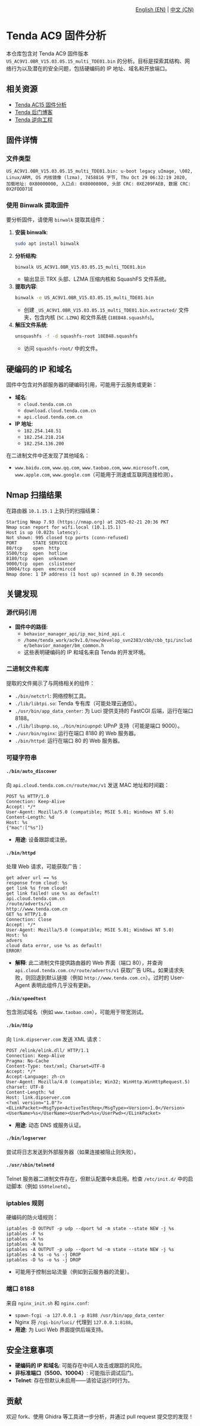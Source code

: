 
<div align="right">
  <a href="README.md">English (EN)</a> | 
  <a href="README-cn.md">中文 (CN)</a>
</div>

# Tenda AC9 固件分析

本仓库包含对 Tenda AC9 固件版本 `US_AC9V1.0BR_V15.03.05.15_multi_TDE01.bin` 的分析。目标是探索其结构、网络行为以及潜在的安全问题，包括硬编码的 IP 地址、域名和开放端口。

## 相关资源
- [Tenda AC15 固件分析](https://github.com/SC0p30N3/Tenda-AC15-Firmware-V15.03.05.18)
- [Tenda 后门博客](https://ea.github.io/blog/2013/10/18/tenda-backdoor/)
- [Tenda 逆向工程](https://github.com/latonita/tenda-reverse)

## 固件详情

### 文件类型
```
US_AC9V1.0BR_V15.03.05.15_multi_TDE01.bin: u-boot legacy uImage, \002, Linux/ARM, OS 内核镜像 (lzma), 7458816 字节, Thu Oct 29 06:32:19 2020, 加载地址: 0X80000000, 入口点: 0X80008000, 头部 CRC: 0XE209FAEB, 数据 CRC: 0X2FDDD71E
```

### 使用 Binwalk 提取固件
要分析固件，请使用 `binwalk` 提取其组件：
1. **安装 binwalk**:
   ```bash
   sudo apt install binwalk
   ```
2. **分析结构**:
   ```bash
   binwalk US_AC9V1.0BR_V15.03.05.15_multi_TDE01.bin
   ```
   - 输出显示 TRX 头部、LZMA 压缩内核和 SquashFS 文件系统。
3. **提取内容**:
   ```bash
   binwalk -e US_AC9V1.0BR_V15.03.05.15_multi_TDE01.bin
   ```
   - 创建 `_US_AC9V1.0BR_V15.03.05.15_multi_TDE01.bin.extracted/` 文件夹，包含内核 (`5C.LZMA`) 和文件系统 (`18EB48.squashfs`)。
4. **解压文件系统**:
   ```bash
   unsquashfs -f -d squashfs-root 18EB48.squashfs
   ```
   - 访问 `squashfs-root/` 中的文件。

## 硬编码的 IP 和域名
固件中包含对外部服务器的硬编码引用，可能用于云服务或更新：
- **域名**:
  - `cloud.tenda.com.cn`
  - `download.cloud.tenda.com.cn`
  - `api.cloud.tenda.com.cn`
- **IP 地址**:
  - `182.254.148.51`
  - `182.254.218.214`
  - `182.254.136.200`

在二进制文件中还发现了其他域名：
- `www.baidu.com`, `www.qq.com`, `www.taobao.com`, `www.microsoft.com`, `www.apple.com`, `www.google.com`（可能用于测速或互联网连接检测）。

## Nmap 扫描结果
在路由器 `10.1.15.1` 上执行的扫描结果：
```
Starting Nmap 7.93 (https://nmap.org) at 2025-02-21 20:36 PKT
Nmap scan report for wifi.local (10.1.15.1)
Host is up (0.023s latency).
Not shown: 995 closed tcp ports (conn-refused)
PORT      STATE SERVICE
80/tcp    open  http
5500/tcp  open  hotline
8180/tcp  open  unknown
9000/tcp  open  cslistener
10004/tcp open  emcrmirccd
Nmap done: 1 IP address (1 host up) scanned in 0.39 seconds
```

## 关键发现
### 源代码引用
- **固件中的路径**:
  - `behavior_manager_api/ip_mac_bind_api.c`
  - `/home/tenda_work/ac9v1.0/new/develop_svn2383/cbb/cbb_tpi/include/behavior_manager/bm_common.h`
  - 这些表明硬编码的 IP 和域名来自 Tenda 的开发环境。

### 二进制文件和库
提取的文件揭示了与网络相关的组件：
- `./bin/netctrl`: 网络控制工具。
- `./lib/libtpi.so`: Tenda 专有库（可能处理云通信）。
- `./usr/bin/app_data_center`: 为 Luci 提供支持的 FastCGI 后端，运行在端口 8188。
- `./lib/libupnp.so`, `./bin/miniupnpd`: UPnP 支持（可能是端口 9000）。
- `./usr/bin/nginx`: 运行在端口 8180 的 Web 服务器。
- `./bin/httpd`: 运行在端口 80 的 Web 服务器。

### 可疑字符串
#### `./bin/auto_discover`
向 `api.cloud.tenda.com.cn/route/mac/v1` 发送 MAC 地址和时间戳：
```http
POST %s HTTP/1.0
Connection: Keep-Alive
Accept: */*
User-Agent: Mozilla/5.0 (compatible; MSIE 5.01; Windows NT 5.0)
Content-Length: %d
Host: %s
{"mac":["%s"]}
```
- **用途**: 设备跟踪或注册。

#### `./bin/httpd`
处理 Web 请求，可能获取广告：
```
get adver url == %s
response from cloud: %s
get link %s from cloud!
get link failed! use %s as default!
api.cloud.tenda.com.cn
/route/adverts/v1
http://www.tenda.com.cn
GET %s HTTP/1.0
Connection: Close
Accept: */*
User-Agent: Mozilla/5.0 (compatible; MSIE 5.01; Windows NT 5.0)
Host: %s
advers
cloud data error, use %s as default!
ERROR!
```
- **解释**: 此二进制文件提供路由器的 Web 界面（端口 80），并查询 `api.cloud.tenda.com.cn/route/adverts/v1` 获取广告 URL。如果请求失败，则回退到默认链接（例如 `http://www.tenda.com.cn`）。过时的 User-Agent 表明此组件几乎没有更新。

#### `./bin/speedtest`
包含测试域名（例如 `www.taobao.com`），可能用于带宽测试。

#### `./bin/88ip`
向 `link.dipserver.com` 发送 XML 请求：
```http
POST /elink/elink.dll/ HTTP/1.1
Connection: Keep-Alive
Pragma: No-Cache
Content-Type: text/xml; Charset=UTF-8
Accept: */*
Accept-Language: zh-cn
User-Agent: Mozilla/4.0 (compatible; Win32; WinHttp.WinHttpRequest.5)
charset: UTF-8
Content-Length: %d
Host: link.dipserver.com
<?xml version="1.0"?>
<ELinkPacket><MsgType>ActiveTestReq</MsgType><Version>1.0</Version><UserName>%s</UserName><UserPwd>%s</UserPwd></ELinkPacket>
```
- **用途**: 动态 DNS 或服务认证。

#### `./bin/logserver`
尝试将日志发送到外部服务器（如果连接被阻止则失败）。

#### `./usr/sbin/telnetd`
Telnet 服务器二进制文件存在，但默认配置中未启用。检查 `/etc/init.d/` 中的启动脚本（例如 `S50telnetd`）。

### iptables 规则
硬编码的防火墙规则：
```
iptables -D OUTPUT -p udp --dport %d -m state --state NEW -j %s
iptables -F %s
iptables -X %s
iptables -N %s
iptables -A OUTPUT -p udp --dport %d -m state --state NEW -j %s
iptables -A %s -o %s -j DROP
iptables -D %s -o %s -j DROP
```
- 可能用于控制出站流量（例如到云服务器的流量）。

### 端口 8188
来自 `nginx_init.sh` 和 `nginx.conf`:
- `spawn-fcgi -a 127.0.0.1 -p 8188 /usr/bin/app_data_center`
- Nginx 将 `/cgi-bin/luci/` 代理到 `127.0.0.1:8188`。
- **用途**: 为 Luci Web 界面提供后端支持。

## 安全注意事项
- **硬编码的 IP 和域名**: 可能存在中间人攻击或跟踪的风险。
- **非标准端口（5500、10004）**: 可能指示调试后门。
- **Telnet**: 存在但默认未启用——请验证运行时行为。

## 贡献
欢迎 fork、使用 Ghidra 等工具进一步分析，并通过 pull request 提交您的发现！
